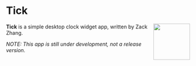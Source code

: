 # Tick

<img src="app/src/main/res/drawable-xxhdpi/ic_launcher.png" width="100" align="right"/>

**Tick** is a simple desktop clock widget app, written by Zack Zhang.

*NOTE: This app is still under development, not a release version.*
